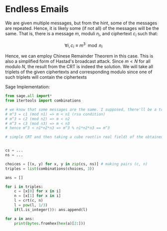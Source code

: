 # Endless Emails

We are given multiple messages, but from the hint, some of the messages are repeated. Hence, it is likely some (if not all) of the messages will be the same. That is, there is a message $m$, moduli $n_i$, and ciphertext $c_i$ such that: 

$$
\forall i, c_i \equiv m ^ 3 \mod n_i
$$

Hence, we can employ Chinese Remainder Theorem in this case. This is also a simplified form of Hastad's broadcast attack. Since $m < N$ for all modulo $N$, the result from the CRT is indeed the solution. We will take all triplets of the given ciphertexts and corresponding modulo since one of such triplets will contain the ciphertexts 

Sage Implementation: 

```python
from sage.all import*
from itertools import combinations

# we know that some messages are the same. I supposed, there'll be a triple of the same encrypted messages, cause:
# m^3 = c1 (mod n1) => m < n1 (rsa condition)
# m^3 = c2 (mod n2) => m < n2
# m^3 = c3 (mod n3) => m < n3
# hence m^3 < n1*n2*n3 => m^3 % n1*n2*n3 == m^3

# simple CRT and then taking a cube root(in real field) of the obtained variable is our answer


cs = ...
ns = ...

choices = [(x, y) for x, y in zip(cs, ns)] # making pairs (c, n)
triples = list(combinations(choices, 3))

ans = []

for i in triples:
    c = [x[0] for x in i]
    n = [x[1] for x in i]
    l = crt(c, n)
    l = pow(l, 1/3)
    if(l.is_integer()): ans.append(l)

for a in ans:
    print(bytes.fromhex(hex(a)[2:]))
```